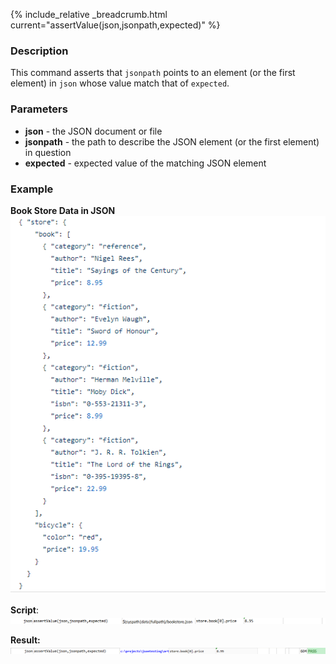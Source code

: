 {% include_relative _breadcrumb.html current="assertValue(json,jsonpath,expected)" %}

### Description
This command asserts that `jsonpath` points to an element (or the first element) in `json` whose value match that of
`expected`.


### Parameters
- **json** - the JSON document or file
- **jsonpath** \- the path to describe the JSON element (or the first element) in question
- **expected** \- expected value of the matching JSON element


### Example
**Book Store Data in JSON**<br/>
![bookstoreData](image/bookStoreData.png)

**Script**:<br/>
![script](image/assertValue_01.png)

**Result:**<br/>
![output](image/assertValue_02.png)
